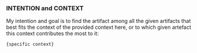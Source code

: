 ### INTENTION and CONTEXT
My intention and goal is to find the artifact among all the given artifacts that best fits the context of the provided context here, or to which given artefact this context contributes the most to it:

```
{specific context}
```